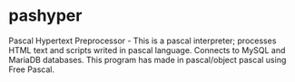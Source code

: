 pashyper
========

Pascal Hypertext Preprocessor - 
This is a pascal interpreter; processes HTML text and scripts writed in pascal language. Connects to MySQL and MariaDB databases.
This program has made in pascal/object pascal using Free Pascal.
